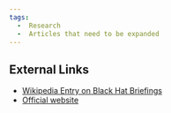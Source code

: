 ```yaml
---
tags:
  -  Research
  -  Articles that need to be expanded
---
```

## External Links

- [Wikipedia Entry on Black Hat
  Briefings](http://en.wikipedia.org/wiki/Black_Hat_Briefings)
- [Official website](http://www.blackhat.com/)

